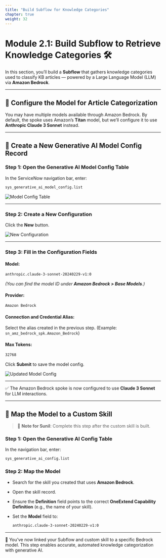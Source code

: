 ```yaml
---
title: "Build Subflow for Knowledge Categories"
chapter: true
weight: 32
---
```


# Module 2.1: Build Subflow to Retrieve Knowledge Categories 🛠️

In this section, you’ll build a **Subflow** that gathers knowledge categories used to classify KB articles — powered by a Large Language Model (LLM) via **Amazon Bedrock**.

---

## 🧠 Configure the Model for Article Categorization

You may have multiple models available through Amazon Bedrock. By default, the spoke uses Amazon’s **Titan** model, but we’ll configure it to use **Anthropic Claude 3 Sonnet** instead.

---

## 🔧 Create a New Generative AI Model Config Record

### Step 1: Open the Generative AI Model Config Table

In the ServiceNow navigation bar, enter:

```bash
sys_generative_ai_model_config.list
```

![Model Config Table](/images/servicenow/now_model_config_list.png)

---

### Step 2: Create a New Configuration

Click the **New** button.

![New Configuration](/images/servicenow/now_model_configuration.png)

---

### Step 3: Fill in the Configuration Fields

#### Model:

```bash
anthropic.claude-3-sonnet-20240229-v1:0
```

_(You can find the model ID under **Amazon Bedrock > Base Models**.)_

#### Provider:
  
  ```bash
  Amazon Bedrock
  ```

#### Connection and Credential Alias:

Select the alias created in the previous step.
(Example: `sn_amz_bedrock_spk.Amazon_Bedrock`)

#### Max Tokens:

```bash
32768
```

Click **Submit** to save the model config.

![Updated Model Config](/images/servicenow/now_updated_model_config_list.png)

---

✅ The Amazon Bedrock spoke is now configured to use **Claude 3 Sonnet** for LLM interactions.

---

## 🔁 Map the Model to a Custom Skill

> 📝 **Note for Sunil**: Complete this step after the custom skill is built.

### Step 1: Open the Generative AI Config Table

In the navigation bar, enter:

```bash
sys_generative_ai_config.list
```

### Step 2: Map the Model

- Search for the skill you created that uses **Amazon Bedrock**.
- Open the skill record.
- Ensure the **Definition** field points to the correct **OneExtend Capability Definition** (e.g., the name of your skill).
- Set the **Model** field to:

  ```bash
  anthropic.claude-3-sonnet-20240229-v1:0
  ```

---

🎉 You’ve now linked your Subflow and custom skill to a specific Bedrock model. This step enables accurate, automated knowledge categorization with generative AI.
